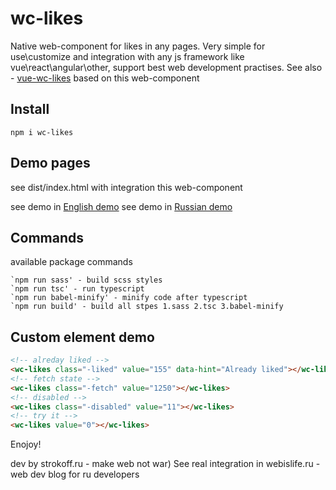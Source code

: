 # wc-likes

Native web-component for likes in any pages. Very simple for use\customize and integration with any js framework like vue\react\angular\other, support best web development practises.
See also - [vue-wc-likes](https://github.com/webislife/vue-wc-likes) based on this web-component

## Install

```
npm i wc-likes
```

## Demo pages
see dist/index.html with integration this web-component

see demo in [English demo](https://webislife.ru/demo/wc-likes/)
see demo in [Russian demo](https://webislife.ru/demo/wc-likes/index-ru.html)

## Commands

available package commands
```
`npm run sass' - build scss styles
`npm run tsc' - run typescript
`npm run babel-minify' - minify code after typescript
`npm run build' - build all stpes 1.sass 2.tsc 3.babel-minify
```

## Custom element demo
<!--
```
<custom-element-demo>
  <template>
    <link rel="import" href="index.html">
    <next-code-block></next-code-block>
  </template>
</custom-element-demo>
```
-->
```html
<!-- alreday liked -->
<wc-likes class="-liked" value="155" data-hint="Already liked"></wc-likes>
<!-- fetch state -->
<wc-likes class="-fetch" value="1250"></wc-likes>
<!-- disabled -->
<wc-likes class="-disabled" value="11"></wc-likes>
<!-- try it -->
<wc-likes value="0"></wc-likes>

```
Enojoy!

dev by strokoff.ru - make web not war)
See real integration in webislife.ru - web dev blog for ru developers